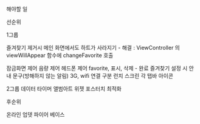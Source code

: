 해야할 일

선순위

1그룹

즐겨찾기 제거시 메인 화면에서도 하트가 사라지기 - 해결
: ViewController 의 viewWillAppear 함수에 changeFavorite 호출


잠금화면 제어
음량 제어
헤드폰 제어
favorite, 표시, 삭제  - 완료
즐겨찾기 설정 시 안내 문구(방해하지 않는 알림)
3G, wifi 연결 구분
런치 스크린
각 탭바 아이콘

2그룹
데이터 타이머
앨범아트
위젯
포스터치
최적화



후순위

온라인 업뎃
파이어 베이스
